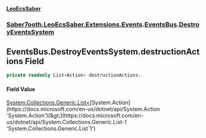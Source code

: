 #### [LeoEcsSaber](index.md 'index')
### [Saber7ooth.LeoEcsSaber.Extensions.Events](Saber7ooth.LeoEcsSaber.Extensions.Events.md 'Saber7ooth.LeoEcsSaber.Extensions.Events').[EventsBus](EventsBus.md 'Saber7ooth.LeoEcsSaber.Extensions.Events.EventsBus').[DestroyEventsSystem](EventsBus.DestroyEventsSystem.md 'Saber7ooth.LeoEcsSaber.Extensions.Events.EventsBus.DestroyEventsSystem')

## EventsBus.DestroyEventsSystem.destructionActions Field

```csharp
private readonly List<Action> destructionActions;
```

#### Field Value
[System.Collections.Generic.List&lt;](https://docs.microsoft.com/en-us/dotnet/api/System.Collections.Generic.List-1 'System.Collections.Generic.List`1')[System.Action](https://docs.microsoft.com/en-us/dotnet/api/System.Action 'System.Action')[&gt;](https://docs.microsoft.com/en-us/dotnet/api/System.Collections.Generic.List-1 'System.Collections.Generic.List`1')